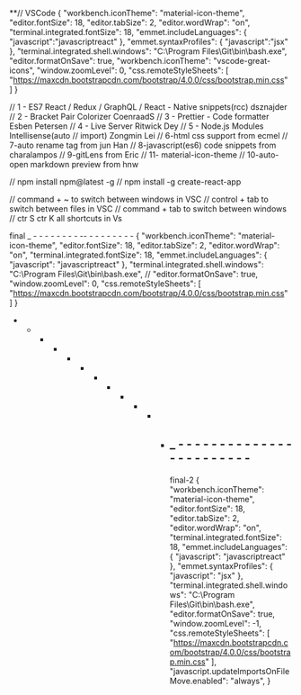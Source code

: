\*\*// VSCode
{
"workbench.iconTheme": "material-icon-theme",
"editor.fontSize": 18,
"editor.tabSize": 2,
"editor.wordWrap": "on",
"terminal.integrated.fontSize": 18,
"emmet.includeLanguages": {
"javascript":"javascriptreact"
},
"emmet.syntaxProfiles": {
"javascript":"jsx"
},
"terminal.integrated.shell.windows": "C:\\Program Files\\Git\\bin\\bash.exe",
"editor.formatOnSave": true,
"workbench.iconTheme": "vscode-great-icons",
"window.zoomLevel": 0,
"css.remoteStyleSheets": [
"https://maxcdn.bootstrapcdn.com/bootstrap/4.0.0/css/bootstrap.min.css"
]
}

// 1 - ES7 React / Redux / GraphQL / React - Native snippets(rcc) dsznajder
// 2 - Bracket Pair Colorizer CoenraadS
// 3 - Prettier - Code formatter Esben Petersen
// 4 - Live Server Ritwick Dey
// 5 - Node.js Modules Intellisense(auto
// import) Zongmin Lei
// 6-html css support from ecmel
// 7-auto rename tag from jun Han
// 8-javascript(es6) code snippets from charalampos
// 9-gitLens from Eric
// 11- material-icon-theme
// 10-auto-open markdown preview from hnw

// npm install npm@latest -g
// npm install -g create-react-app

// command + ~ to switch between windows in VSC
// control + tab to switch between files in VSC
// command + tab to switch between windows
// ctr S ctr K all shortcuts in Vs

final \_ - - - - - - - - -- - - - - - - - -
{
"workbench.iconTheme": "material-icon-theme",
"editor.fontSize": 18,
"editor.tabSize": 2,
"editor.wordWrap": "on",
"terminal.integrated.fontSize": 18,
"emmet.includeLanguages": {
"javascript": "javascriptreact"
},
"terminal.integrated.shell.windows": "C:\\Program Files\\Git\\bin\\bash.exe",
// "editor.formatOnSave": true,
"window.zoomLevel": 0,
"css.remoteStyleSheets": [
"https://maxcdn.bootstrapcdn.com/bootstrap/4.0.0/css/bootstrap.min.css"
]
}

- - - - - - - - - - - - ## \_ - - - - - - - - - - - - - - - - - - - - - - - -
                        final-2
                        {
                        "workbench.iconTheme": "material-icon-theme",
                        "editor.fontSize": 18,
                        "editor.tabSize": 2,
                        "editor.wordWrap": "on",
                        "terminal.integrated.fontSize": 18,
                        "emmet.includeLanguages": {
                        "javascript": "javascriptreact"
                        },
                        "emmet.syntaxProfiles": {
                        "javascript": "jsx"
                        },
                        "terminal.integrated.shell.windows": "C:\\Program Files\\Git\\bin\\bash.exe",
                        "editor.formatOnSave": true,
                        "window.zoomLevel": -1,
                        "css.remoteStyleSheets": [
                        "https://maxcdn.bootstrapcdn.com/bootstrap/4.0.0/css/bootstrap.min.css"
                        ],
                        "javascript.updateImportsOnFileMove.enabled": "always",
                        }
